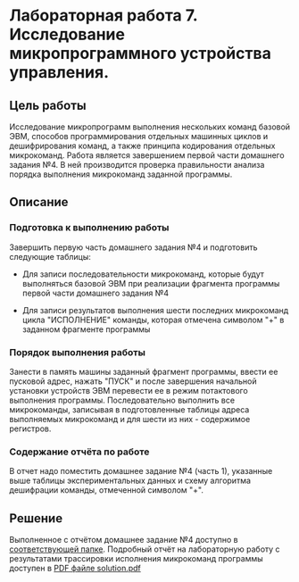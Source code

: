 # Лабораторная работа 7. Исследование микропрограммного устройства управления.

## Цель работы

Исследование микропрограмм выполнения нескольких команд базовой ЭВМ, способов программирования отдельных машинных циклов и дешифрирования команд, а также принципа кодирования отдельных микрокоманд. Работа является завершением первой части домашнего задания №4. В ней производится проверка правильности анализа порядка выполнения микрокоманд заданной программы.

## Описание

### Подготовка к выполнению работы

Завершить первую часть домашнего задания №4 и подготовить следующие таблицы:

- Для записи последовательности микрокоманд, которые будут выполняться базовой ЭВМ при реализации фрагмента программы первой части домашнего задания №4

- Для записи результатов выполнения шести последних микрокоманд цикла "ИСПОЛНЕНИЕ" команды, которая отмечена символом "+" в заданном фрагменте программы

### Порядок выполнения работы

Занести в память машины заданный фрагмент программы, ввести ее пусковой адрес, нажать "ПУСК" и после завершения начальной установки устройств ЭВМ перевести ее в режим потактового выполнения программы. Последовательно выполнить все микрокоманды, записывая в подготовленные таблицы адреса выполняемых микрокоманд и для шести из них - содержимое регистров.

### Содержание отчёта по работе

В отчет надо поместить домашнее задание №4 (часть 1), указанные выше таблицы экспериментальных данных и схему алгоритма дешифрации команды, отмеченной символом "+".

## Решение

Выполненное с отчётом домашнее задание №4 доступно в [соответствующей папке](../../homeworks/hwk-4/README.md). Подробный отчёт на лабораторную работу с результатами трассировки исполнения микрокоманд программы доступен в [PDF файле solution.pdf](./solution.pdf)
